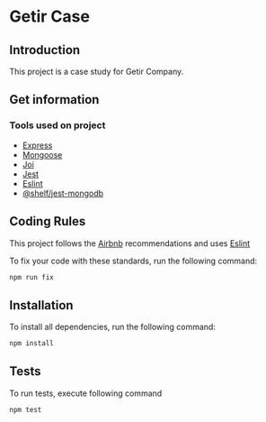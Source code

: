 Getir Case
===============

Introduction
------------

This project is a case study for Getir Company.

Get information
---------------

### Tools used on project

* [Express](https://www.npmjs.com/package/express)
* [Mongoose](https://www.npmjs.com/package/mongoose)
* [Joi](https://www.npmjs.com/package/joi)
* [Jest](https://www.npmjs.com/package/jest)
* [Eslint](https://www.npmjs.com/package/eslint)
* [@shelf/jest-mongodb](https://www.npmjs.com/package/@shelf/jest-mongodb)

Coding Rules
------------

This project follows the [Airbnb](https://github.com/airbnb/javascript) recommendations and uses [Eslint](https://www.npmjs.com/package/eslint)

To fix your code with these standards, run the following command:

```bash
npm run fix
```

Installation
------------

To install all dependencies, run the following command:

```bash
npm install
```

Tests
------------

To run tests, execute following command

```bash
npm test
```
